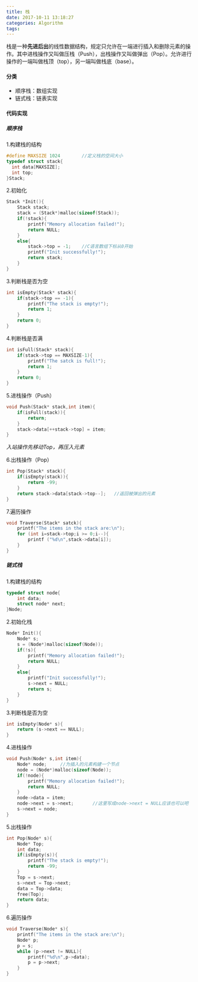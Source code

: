 ```yaml
---
title: 栈
date: 2017-10-11 13:18:27
categories: Algorithm
tags:
---
```

栈是一种**先进后出**的线性数据结构，规定只允许在一端进行插入和删除元素的操作。其中进栈操作又叫做压栈（Push），出栈操作又叫做弹出（Pop）。允许进行操作的一端叫做栈顶（top），另一端叫做栈底（base）。

#### 分类

* 顺序栈：数组实现
* 链式栈：链表实现
<!--more-->
#### 代码实现

##### 顺序栈
1.构建栈的结构

```c
#define MAXSIZE 1024		//定义栈的空间大小
typedef struct stack{
  int data[MAXSIZE];	
  int top;
}Stack;
```

2.初始化

```c
Stack *Init(){
    Stack stack;
    stack = (Stack*)malloc(sizeof(Stack));
    if(!stack){
  		printf("Memory allocation failed!");
     	return NULL;
	}
  	else{
      	stack->top = -1;	//C语言数组下标从0开始
  		printf("Init successfully!");
      	return stack;
	}
}
```

3.判断栈是否为空

```c
int isEmpty(Stack* stack){
  	if(stack->top == -1){
  		printf("The stack is empty!");
      	return 1;
	}
  	return 0;
}
```

4.判断栈是否满

```c
int isFull(Stack* stack){
  	if(stack->top == MAXSIZE-1){
  		printf("The satck is full!");
      	return 1;
	}
  	return 0;
}
```

5.进栈操作（Push）

```c
void Push(Stack* stack,int item){
  	if(isFull(stack)){
  		return;
	}
  	stack->data[++stack->top] = item;
}
```

*入站操作先移动Top，再压入元素*

6.出栈操作（Pop）

```c
int Pop(Stack* stack){
  	if(isEmpty(stack)){
  		return -99;
	}
  	return stack->data[stack->top--];	//返回被弹出的元素
}
```

7.遍历操作

```c
void Traverse(Stack* satck){
  	printf("The items in the stack are:\n");
  	for (int i=stack->top;i >= 0;i--){
  		printf ("%d\n",stack->data[i]);
	}
}
```

##### 链式栈
1.构建栈的结构

```c
typedef struct node{
  	int data;
  	struct node* next;
}Node;
```

2.初始化栈

```c
Node* Init(){
  	Node* s;
  	s = (Node*)malloc(sizeof(Node));
  	if(!s){
  		printf("Memory allocation failed!");
      	return NULL;
	}
  	else{
  		printf("Init successfully!");
      	s->next = NULL;
      	return s;
	}
}
```

3.判断栈是否为空

```c
int isEmpty(Node* s){
  	return (s->next == NULL);
}
```

4.进栈操作

```c
void Push(Node* s,int item){
  	Node* node;		//为插入的元素构建一个节点
  	node = (Node*)malloc(sizeof(Node));
  	if(!node){
  		printf("Memory allocation failed!");
      	return NULL;
	}
  	node->data = item;
  	node->next = s->next;		//这里写成node->next = NULL应该也可以吧
  	s->next = node;
}
```

5.出栈操作

```c
int Pop(Node* s){
  	Node* Top;
  	int data;
  	if(isEmpty(s)){
  		printf("The stack is empty!");
      	return -99;
	}
  	Top = s->next;
  	s->next = Top->next;
  	data = Top->data;
  	free(Top);
  	return data;
}
```

6.遍历操作

```c
void Traverse(Node* s){
  	printf("The items in the stack are:\n");
  	Node* p;
    p = s;
  	while (p->next != NULL){
      	printf("%d\n",p->data);
      	p = p->next;
	}
}
```

